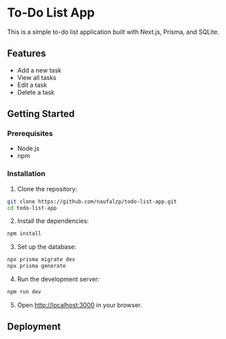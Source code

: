 # To-Do List App

This is a simple to-do list application built with Next.js, Prisma, and SQLite.

## Features

- Add a new task
- View all tasks
- Edit a task
- Delete a task

## Getting Started

### Prerequisites

- Node.js
- npm

### Installation

1. Clone the repository:
```bash
git clone https://github.com/naufalzp/todo-list-app.git
cd todo-list-app
```

2. Install the dependencies:
```bash
npm install
```

3. Set up the database:
```bash
npx prisma migrate dev
npx prisma generate
```

4. Run the development server:
```bash
npm run dev
```

5. Open [http://localhost:3000](http://localhost:3000) in your browser.

## Deployment
